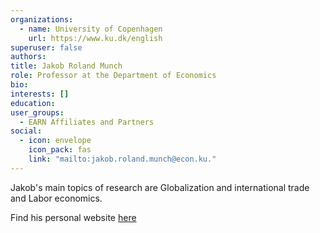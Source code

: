 ```yaml
---
organizations:
  - name: University of Copenhagen
    url: https://www.ku.dk/english
superuser: false
authors:
title: Jakob Roland Munch
role: Professor at the Department of Economics
bio: 
interests: []
education: 
user_groups:
  - EARN Affiliates and Partners
social:
  - icon: envelope
    icon_pack: fas
    link: "mailto:jakob.roland.munch@econ.ku."
---
```


Jakob's main topics of research are Globalization and international trade and Labor economics.

Find his personal website [here](https://sites.google.com/view/jakob-roland-munch/home)
